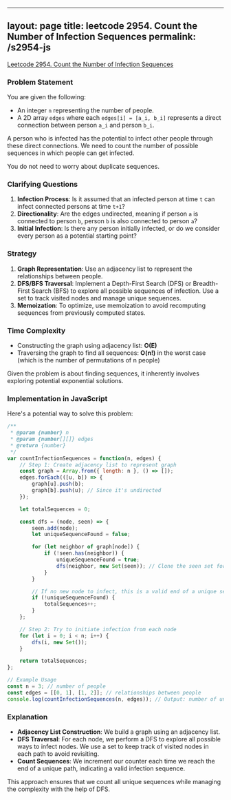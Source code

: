 
---
layout: page
title: leetcode 2954. Count the Number of Infection Sequences
permalink: /s2954-js
---
[Leetcode 2954. Count the Number of Infection Sequences](https://algoadvance.github.io/algoadvance/l2954)
### Problem Statement

You are given the following:
- An integer `n` representing the number of people.
- A 2D array `edges` where each `edges[i] = [a_i, b_i]` represents a direct connection between person `a_i` and person `b_i`.

A person who is infected has the potential to infect other people through these direct connections. We need to count the number of possible sequences in which people can get infected.

You do not need to worry about duplicate sequences.

### Clarifying Questions

1. **Infection Process**: Is it assumed that an infected person at time `t` can infect connected persons at time `t+1`?
2. **Directionality**: Are the edges undirected, meaning if person `a` is connected to person `b`, person `b` is also connected to person `a`?
3. **Initial Infection**: Is there any person initially infected, or do we consider every person as a potential starting point?

### Strategy

1. **Graph Representation**: Use an adjacency list to represent the relationships between people.
2. **DFS/BFS Traversal**: Implement a Depth-First Search (DFS) or Breadth-First Search (BFS) to explore all possible sequences of infection. Use a set to track visited nodes and manage unique sequences.
3. **Memoization**: To optimize, use memoization to avoid recomputing sequences from previously computed states.

### Time Complexity

- Constructing the graph using adjacency list: **O(E)**
- Traversing the graph to find all sequences: **O(n!)** in the worst case (which is the number of permutations of n people)

Given the problem is about finding sequences, it inherently involves exploring potential exponential solutions.

### Implementation in JavaScript

Here's a potential way to solve this problem:

```javascript
/**
 * @param {number} n
 * @param {number[][]} edges
 * @return {number}
 */
var countInfectionSequences = function(n, edges) {
    // Step 1: Create adjacency list to represent graph
    const graph = Array.from({ length: n }, () => []);
    edges.forEach(([u, b]) => {
        graph[u].push(b);
        graph[b].push(u); // Since it's undirected
    });

    let totalSequences = 0;

    const dfs = (node, seen) => {
        seen.add(node);
        let uniqueSequenceFound = false;

        for (let neighbor of graph[node]) {
            if (!seen.has(neighbor)) {
                uniqueSequenceFound = true;
                dfs(neighbor, new Set(seen)); // Clone the seen set for each path
            }
        }

        // If no new node to infect, this is a valid end of a unique sequence
        if (!uniqueSequenceFound) {
            totalSequences++;
        }
    };

    // Step 2: Try to initiate infection from each node
    for (let i = 0; i < n; i++) {
        dfs(i, new Set());
    }

    return totalSequences;
};

// Example Usage
const n = 3; // number of people
const edges = [[0, 1], [1, 2]]; // relationships between people
console.log(countInfectionSequences(n, edges)); // Output: number of unique infection sequences
```

### Explanation

- **Adjacency List Construction**: We build a graph using an adjacency list.
- **DFS Traversal**: For each node, we perform a DFS to explore all possible ways to infect nodes. We use a set to keep track of visited nodes in each path to avoid revisiting.
- **Count Sequences**: We increment our counter each time we reach the end of a unique path, indicating a valid infection sequence.

This approach ensures that we count all unique sequences while managing the complexity with the help of DFS.